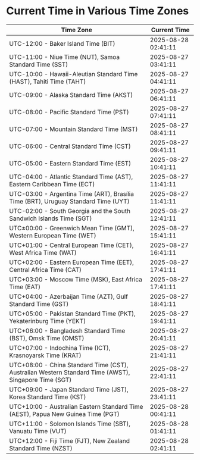 # Current Time in Various Time Zones

| Time Zone | Current Time |
|-----------|--------------|
| UTC-12:00 - Baker Island Time (BIT) | 2025-08-28 02:41:11 |
| UTC-11:00 - Niue Time (NUT), Samoa Standard Time (SST) | 2025-08-27 03:41:11 |
| UTC-10:00 - Hawaii-Aleutian Standard Time (HAST), Tahiti Time (TAHT) | 2025-08-27 04:41:11 |
| UTC-09:00 - Alaska Standard Time (AKST) | 2025-08-27 06:41:11 |
| UTC-08:00 - Pacific Standard Time (PST) | 2025-08-27 07:41:11 |
| UTC-07:00 - Mountain Standard Time (MST) | 2025-08-27 08:41:11 |
| UTC-06:00 - Central Standard Time (CST) | 2025-08-27 09:41:11 |
| UTC-05:00 - Eastern Standard Time (EST) | 2025-08-27 10:41:11 |
| UTC-04:00 - Atlantic Standard Time (AST), Eastern Caribbean Time (ECT) | 2025-08-27 11:41:11 |
| UTC-03:00 - Argentina Time (ART), Brasília Time (BRT), Uruguay Standard Time (UYT) | 2025-08-27 11:41:11 |
| UTC-02:00 - South Georgia and the South Sandwich Islands Time (SGT) | 2025-08-27 12:41:11 |
| UTC±00:00 - Greenwich Mean Time (GMT), Western European Time (WET) | 2025-08-27 15:41:11 |
| UTC+01:00 - Central European Time (CET), West Africa Time (WAT) | 2025-08-27 16:41:11 |
| UTC+02:00 - Eastern European Time (EET), Central Africa Time (CAT) | 2025-08-27 17:41:11 |
| UTC+03:00 - Moscow Time (MSK), East Africa Time (EAT) | 2025-08-27 17:41:11 |
| UTC+04:00 - Azerbaijan Time (AZT), Gulf Standard Time (GST) | 2025-08-27 18:41:11 |
| UTC+05:00 - Pakistan Standard Time (PKT), Yekaterinburg Time (YEKT) | 2025-08-27 19:41:11 |
| UTC+06:00 - Bangladesh Standard Time (BST), Omsk Time (OMST) | 2025-08-27 20:41:11 |
| UTC+07:00 - Indochina Time (ICT), Krasnoyarsk Time (KRAT) | 2025-08-27 21:41:11 |
| UTC+08:00 - China Standard Time (CST), Australian Western Standard Time (AWST), Singapore Time (SGT) | 2025-08-27 22:41:11 |
| UTC+09:00 - Japan Standard Time (JST), Korea Standard Time (KST) | 2025-08-27 23:41:11 |
| UTC+10:00 - Australian Eastern Standard Time (AEST), Papua New Guinea Time (PGT) | 2025-08-28 00:41:11 |
| UTC+11:00 - Solomon Islands Time (SBT), Vanuatu Time (VUT) | 2025-08-28 01:41:11 |
| UTC+12:00 - Fiji Time (FJT), New Zealand Standard Time (NZST) | 2025-08-28 02:41:11 |
